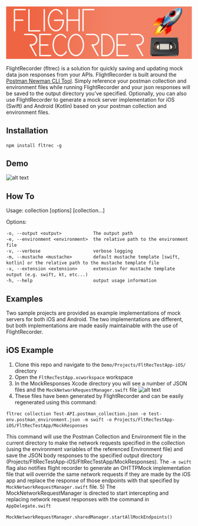 ![alt text](https://raw.githubusercontent.com/normand1/FlightRecorder/master/FlightRecLogo.png)


FlightRecorder (fltrec) is a solution for quickly saving and updating mock data json responses from your APIs.
FlightRecorder is built around the [Postman Newman CLI Tool](https://github.com/postmanlabs/newman).
Simply reference your postman collection and environment files while running FlightRecorder and your json responses will be saved to the output directory you've specified. Optionally, you can also use FlightRecorder to generate a mock server implementation for iOS (Swift) and Android (Kotlin) based on your postman collection and environment files.

## Installation 

`npm install fltrec -g`

## Demo

![alt text](https://raw.githubusercontent.com/normand1/FlightRecorder/master/flt_rec_demo.gif)

## How To
  Usage: collection [options] [collection...]

  Options:

    -o, --output <output>            The output path
    -e, --environment <environment>  the relative path to the environment file
    -v, --verbose                    verbose logging
    -m, --mustache <mustache>        default mustache template [swift, kotlin] or the relative path to the mustache template file
    -x, --extension <extension>      extension for mustache template output (e.g. swift, kt, etc...)
    -h, --help                       output usage information


## Examples

Two sample projects are provided as example implementations of mock servers for both iOS and Android. The two implementations are different, but both implementations are made easily maintainable with the use of FlightRecorder.

## iOS Example

1) Clone this repo and navigate to the `Demo/Projects/FltRecTestApp-iOS/` directory
2) Open the `FltRecTestApp.xcworkspace` workspace
3) In the MockResponses Xcode directory you will see a number of JSON files and the `MockNetworkRequestManager.swift` file
![alt text](https://raw.githubusercontent.com/normand1/FlightRecorder/master/iosexample1.gif)
4) These files have been generated by FlightRecorder and can be easily regenerated using this command:

```
fltrec collection Test-API.postman_collection.json -e test-env.postman_environment.json -m swift -o Projects/FltRecTestApp-iOS/FltRecTestApp/MockResponses
```
This command will use the Postman Collection and Environment file in the current directory to make the network requests specified in the collection (using the environment variables of the referenced Environment file) and save the JSON body responses to the specified output directory (Projects/FltRecTestApp-iOS/FltRecTestApp/MockResponses).
The `-m swift` flag also notifies flight recorder to generate an OHTTPMock implementation file that will override the same network requests if they are made by the iOS app and replace the response of those endpoints with that specified by 
`MockNetworkRequestManager.swift` file.
5) The MockNetworkRequestManager is directed to start intercepting and replacing network request responses with the command in `AppDelegate.swift`
```
MockNetworkRequestManager.sharedManager.startAllMockEndpoints()
```









